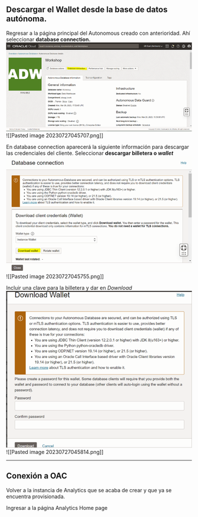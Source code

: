 ## Descargar el Wallet desde la base de datos autónoma.

Regresar a la página principal del Autonomous creado con anterioridad. Ahí seleccionar **database connection.**
<img src="opt/Pasted image 20230727045707.png" alt="Dw">
![[Pasted image 20230727045707.png]]

En database connection aparecerá la siguiente información para descargar las credenciales del cliente. Seleccionar **descargar billetera o _wallet_**
<img src="opt/Pasted image 20230727045755.png" alt="Dw1">
![[Pasted image 20230727045755.png]]

Incluir una clave para la billetera y dar en *Download*
<img src="opt/Pasted image 20230727045814.png" alt="Dw3">
![[Pasted image 20230727045814.png]]


---
## Conexión a OAC

Volver a la instancia de Analytics que se acaba de crear y que ya se encuentra provisionada. 

Ingresar a la página Analytics Home page



